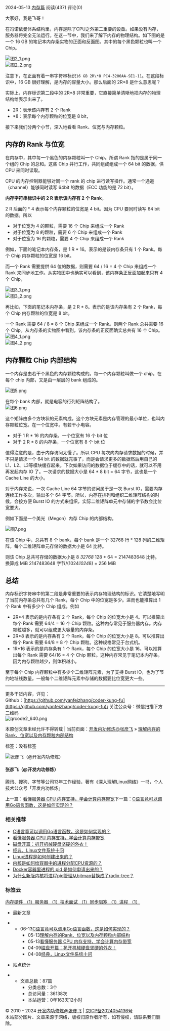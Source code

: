 2024-05-13 [内存篇](https://kfngxl.cn/index.php/category/memory/) 阅读(437) 评论(0)

大家好，我是飞哥！

在冯诺依曼体系结构里，内存是除了CPU之外第二重要的设备。如果没有内存，服务器将完全无法运行。在这一节中，我们来了解下内存的物理结构。如下图的是一个 16 GB 的笔记本内存条实物的正面和反面图。其中的每个黑色颗粒也叫一个 Chip。

![图2_1.png](https://kfngxl.cn/usr/uploads/2024/05/1152699679.png "图2_1.png")\
![图2_2.png](https://kfngxl.cn/usr/uploads/2024/05/854680675.png "图2_2.png")

注意下，在正面有着一串字符串标识`16 GB 2R\*8 PC4-3200AA-SE1-11`。在这段标识中，16 GB 很好理解，是内存的容量大小。那么后面的 2R\*8 是什么意思呢？

实际上，内存标识第二段中的 2R\*8 非常重要，它直接简单清晰地把内存的物理结构给表示出来了。

- 2R：表示该内存有 2 个 Rank
- \*8：表示每个内存颗粒的位宽是 8 bit，

接下来我们分两个小节，深入地看看 Rank、位宽与内存颗粒。

## 内存的 Rank 与位宽

在内存中，其中每一个黑色的内存颗粒叫一个 Chip。所谓 Rank 指的是属于同一个组的 Chip 的总和。这些 Chip 并行工作，共同组成组成一个 64 bit 的数据，供 CPU 来同时读取。

CPU 的内存控制器能够对同一个 rank 的 chip 进行读写操作。通常一个通道（channel）能够同时读写 64bit 的数据（ECC 功能的是 72 bit）。

**内存字符串标识中的 2 R 表示该内存有 2 个 Rank**。

2 R 后面的 * 4 表示每个内存颗粒的位宽是 4 bit。因为 CPU 要同时读写 64 bit 的数据。所以

- 对于位宽为 4 的颗粒，需要 16 个 Chip 来组成一个 Rank
- 对于位宽为 8 的颗粒，需要 6 个 Chip 来组成一个 Rank
- 对于位宽为 16 的颗粒，需要 4 个 Chip 来组成一个 Rank

例如，下面的笔记本内存条，是 1 R * 16。表示的是该内存条只有 1 个 Rank。每个 Chip 内存颗粒的位宽是 16 bit。

而一个 Rank 需要提供 64 位的数据，则需要 64 / 16 = 4 个 Chip 来组成一个 Rank 来同步地工作。从实物图中也确实可以看到，该内存条正反面加起来只有 4 个 Chip，

![图3_1.png](https://kfngxl.cn/usr/uploads/2024/05/1657551640.png "图3_1.png")\
![图3_2.png](https://kfngxl.cn/usr/uploads/2024/05/580694467.png "图3_2.png")

再比如，下面的笔记本内存条，是 2 R * 8。表示的是该内存条有 2 个 Rank，每个 Chip 内存颗粒的位宽是 8 bit。

一个 Rank 需要 64 / 8 = 8 个 Chip 来组成一个 Rank。则两个 Rank 总共需要 16 个 Chip。从内存条的实物图中看到，该内存条的正反面确实总共有 16 个 Chip。\
![图4_1.png](https://kfngxl.cn/usr/uploads/2024/05/2379430074.png "图4_1.png")\
![图4_2.png](https://kfngxl.cn/usr/uploads/2024/05/1536767034.png "图4_2.png")

## 内存颗粒 Chip 内部结构

一个内存是由若干个黑色的内存颗粒构成的。每一个内存颗粒叫做一个 chip。在每个 chip 内部，又是由一层层的 bank 组成的。

![图5.png](https://kfngxl.cn/usr/uploads/2024/05/2145136395.png "图5.png")

在每个 bank 内部，就是电容的行列矩阵结构了。 \
![图6.png](https://kfngxl.cn/usr/uploads/2024/05/3003292243.png "图6.png")

这个矩阵由多个方块状的元素构成，这个方块元素是内存管理的最小单位，也叫内存颗粒位宽。在一个位宽中。有若干小电容。

- 对于 1 R * 16 的内存条，一个位宽有 16 个 bit 位
- 对于 2 R * 8 的内存条，一个位宽有 8 个 bit 位

值得注意的是，由于内存访问太慢了。所以 CPU 每次向内存请求数据的时候，并不只是请求一个 64 bit 的数据就完事了，而是会请求更多的数据然后用自己的 L1、L2、L3等模块缓存起来。下次如果访问的数据位于缓存中的话，就可以不用再发起内存 IO 了。一次请求的数据大小是 64 * 8 bit = 64 字节，这也是一个 Cache Line 的大小。

对于内存来说，一次 Cache Line 64 字节的访问属于是一次 Burst IO，需要内存连续工作多次，输出多个 64 字节。所以，内存在排列和组织二维矩阵结构的时候，会按方便 Burst IO 的方式来组织，实际二维矩阵单元中存储的字节数会比位宽要大。

例如下面是一个美光（Megon）内存 Chip 的内部结构。

![图7.png](https://kfngxl.cn/usr/uploads/2024/05/3816561433.png "图7.png")

在该 Chip 中，总共有 8 个 bank，每个 bank 是一个 32768 行 * 128 列的二维矩阵，每个二维矩阵单元存储的数据大小是 64 比特。

则该 Chip 总共可存储的数据大小是 8 _32768_ 128 * 64 = 2147483648 比特。 \
换算成 MiB 2147483648 字节/(1024*1024*8) = 256 MiB

## 总结

内存标识字符串中的第二段是非常重要的表示内存物理结构的标识。它清楚地写明了当前内存条总共有几个 Rank，每个 Chip 中的位宽是多少。进而也能推算出 1 个 Rank 中有多少个 Chip 组成。例如

- 2R\*4 表示的是内存条有 2 个 Rank，每个 Chip 的位宽大小是 4。可以推算出每个 Rank 需要 64/4 = 16 个 Chip 颗粒。这种内存常见于服务器内存。内存颗粒越多，就可以组成更大容量的内存条。
- 2R\*8 表示的是内存条有 2 个 Rank，每个 Chip 的位宽大小是 8。可以推算出每个 Rank 需要 64/8 = 8 个 Chip 颗粒。这种规格常见于台式机。
- 1R\*16 表示的是内存条有 1 个 Rank，每个 Chip 的位宽大小是 16。可以推算出每个 Rank 需要 64/16 = 4 个 Chip 颗粒。这种内存常见于笔记本内存条。因为内存颗粒越少，则体积越小。

至于每个 Chip 内存颗粒中有多少个二维矩阵元素，为了支持 Burst IO，也为了节约地址线数量。一般每个二维矩阵元素中存储的数据要比位宽更大一些。

______________________________________________________________________

更多干货内容，详见：\
Github：[https://github.com/yanfeizhang/coder-kung-fu](https://github.com/yanfeizhang/coder-kung-fu)\
关注公众号：微信扫描下方二维码\
![qrcode2_640.png](https://kfngxl.cn/usr/uploads/2024/05/4275823318.png "qrcode2_640.png")

本原创文章未经允许不得转载 | 当前页面：[开发内功修炼@张彦飞](https://kfngxl.cn/) » [理解内存的Rank、位宽以及内存颗粒内部结构](https://kfngxl.cn/index.php/archives/798/)

标签：没有标签

![张彦飞（@开发内功修炼）](https://secure.gravatar.com/avatar/23c60606a05a1e9b9fac9cadbd055ad7?s=50&r=g)

#### 张彦飞（@开发内功修炼）

腾讯、搜狗、字节等公司13年工作经验，著有《深入理解Linux网络》一书，个人技术公众号「开发内功修炼」

上一篇：[看懂服务器 CPU 内存支持，学会计算内存带宽](https://kfngxl.cn/index.php/archives/787/ "看懂服务器 CPU 内存支持，学会计算内存带宽")下一篇：[C语言竟可以调用Go语言函数，这是如何实现的？](https://kfngxl.cn/index.php/archives/810/ "C语言竟可以调用Go语言函数，这是如何实现的？")

### 相关推荐

- [C语言竟可以调用Go语言函数，这是如何实现的？](https://kfngxl.cn/index.php/archives/810/ "C语言竟可以调用Go语言函数，这是如何实现的？")
- [看懂服务器 CPU 内存支持，学会计算内存带宽](https://kfngxl.cn/index.php/archives/787/ "看懂服务器 CPU 内存支持，学会计算内存带宽")
- [磁盘开篇：扒开机械硬盘坚硬的外衣！](https://kfngxl.cn/index.php/archives/774/ "磁盘开篇：扒开机械硬盘坚硬的外衣！")
- [经典，Linux文件系统十问](https://kfngxl.cn/index.php/archives/769/ "经典，Linux文件系统十问")
- [Linux进程是如何创建出来的？](https://kfngxl.cn/index.php/archives/687/ "Linux进程是如何创建出来的？")
- [内核是如何给容器中的进程分配CPU资源的？](https://kfngxl.cn/index.php/archives/752/ "内核是如何给容器中的进程分配CPU资源的？")
- [Docker容器里进程的 pid 是如何申请出来的？](https://kfngxl.cn/index.php/archives/745/ "Docker容器里进程的 pid 是如何申请出来的？")
- [为什么新版内核将进程pid管理从bitmap替换成了radix-tree？](https://kfngxl.cn/index.php/archives/738/ "为什么新版内核将进程pid管理从bitmap替换成了radix-tree？")

### 标签云

[内存硬件 （1）](https://kfngxl.cn/index.php/tag/%E5%86%85%E5%AD%98%E7%A1%AC%E4%BB%B6/)[服务器 （1）](https://kfngxl.cn/index.php/tag/%E6%9C%8D%E5%8A%A1%E5%99%A8/)[技术面试 （1）](https://kfngxl.cn/index.php/tag/%E6%8A%80%E6%9C%AF%E9%9D%A2%E8%AF%95/)[同步阻塞 （1）](https://kfngxl.cn/index.php/tag/%E5%90%8C%E6%AD%A5%E9%98%BB%E5%A1%9E/)[进程 （1）](https://kfngxl.cn/index.php/tag/%E8%BF%9B%E7%A8%8B/)

- 最新文章

- - 06-13[C语言竟可以调用Go语言函数，这是如何实现的？](https://kfngxl.cn/index.php/archives/810/ "C语言竟可以调用Go语言函数，这是如何实现的？")
    - 05-13[理解内存的Rank、位宽以及内存颗粒内部结构](https://kfngxl.cn/index.php/archives/798/ "理解内存的Rank、位宽以及内存颗粒内部结构")
    - 05-13[看懂服务器 CPU 内存支持，学会计算内存带宽](https://kfngxl.cn/index.php/archives/787/ "看懂服务器 CPU 内存支持，学会计算内存带宽")
    - 04-09[磁盘开篇：扒开机械硬盘坚硬的外衣！](https://kfngxl.cn/index.php/archives/774/ "磁盘开篇：扒开机械硬盘坚硬的外衣！")
    - 04-08[经典，Linux文件系统十问](https://kfngxl.cn/index.php/archives/769/ "经典，Linux文件系统十问")

- 站点统计

- - 文章总数：87篇
    - 分类总数：3个
    - 总访问量：36138次
    - 本站运营：0年163天12小时

© 2010 - 2024 [开发内功修炼@张彦飞](https://kfngxl.cn/) | [京ICP备2024054136号](http://beian.miit.gov.cn/)\
本站部分图片、文章来源于网络，版权归原作者所有，如有侵权，请联系我们删除。
